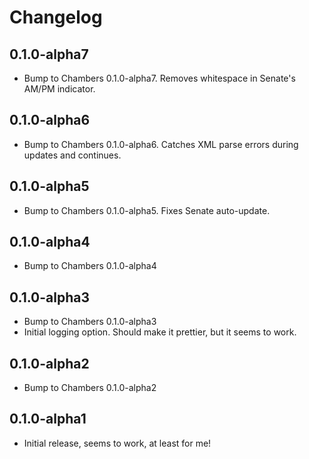 # Changelog

## 0.1.0-alpha7
 - Bump to Chambers 0.1.0-alpha7. Removes whitespace in Senate's AM/PM indicator.

## 0.1.0-alpha6
 - Bump to Chambers 0.1.0-alpha6. Catches XML parse errors during updates and continues.

## 0.1.0-alpha5
 - Bump to Chambers 0.1.0-alpha5. Fixes Senate auto-update.

## 0.1.0-alpha4
 - Bump to Chambers 0.1.0-alpha4

## 0.1.0-alpha3
 - Bump to Chambers 0.1.0-alpha3
 - Initial logging option. Should make it prettier, but it seems to work.

## 0.1.0-alpha2
 - Bump to Chambers 0.1.0-alpha2

## 0.1.0-alpha1

- Initial release, seems to work, at least for me!